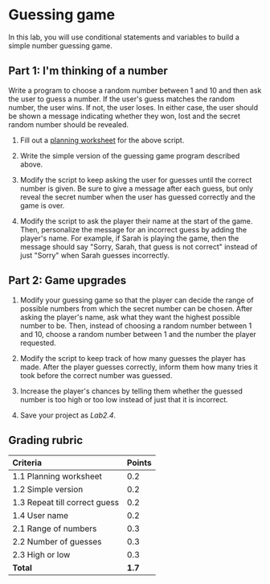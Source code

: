 # Guessing game

In this lab, you will use conditional statements and variables to build a simple number guessing game.

## Part 1: I'm thinking of a number

Write a program to choose a random number between 1 and 10 and then ask the user to guess a number.  If the user's guess matches the random number, the user wins.  If not, the user loses.  In either case, the user should be shown a message indicating whether they won, lost and the secret random number should be revealed.

1. Fill out a [planning worksheet](https://github.com/TEALSK12/introduction-to-computer-science/raw/master/SNAP%20Program%20Design%20and%20Planning%20Worksheet.docx) for the above script.

2. Write the simple version of the guessing game program described above.

3. Modify the script to keep asking the user for guesses until the correct number is given.  Be sure to give a message after each guess, but only reveal the secret number when the user has guessed correctly and the game is over.

4. Modify the script to ask the player their name at the start of the game.  Then, personalize the message for an incorrect guess by adding the player's name.  For example, if Sarah is playing the game, then the message should say "Sorry, Sarah, that guess is not correct" instead of just "Sorry" when Sarah guesses incorrectly.

## Part 2: Game upgrades

1. Modify your guessing game so that the player can decide the range of possible numbers from which the secret number can be chosen.  After asking the player's name, ask what they want the highest possible number to be.  Then, instead of choosing a random number between 1 and 10, choose a random number between 1 and the number the player requested.

2. Modify the script to keep track of how many guesses the player has made.  After the player guesses correctly, inform them how many tries it took before the correct number was guessed.

3. Increase the player's chances by telling them whether the guessed number is too high or too low instead of just that it is incorrect.

4. Save your project as _Lab2.4_.

## Grading rubric

| **Criteria**                | Points |
| :----------------------------------- | :----------- |
| 1.1 Planning worksheet              | 0.2 |
| 1.2 Simple version                  | 0.2  |
| 1.3 Repeat till correct guess       | 0.2    |
| 1.4 User name                       | 0.2    |
| 2.1 Range of numbers                | 0.3   |
| 2.2 Number of guesses               | 0.3    |
| 2.3 High or low                     | 0.3   |
| **Total**                   | **1.7** |
